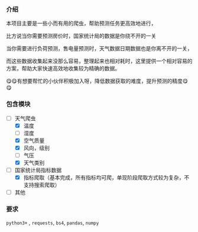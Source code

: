 ### 介绍

本项目主要是一些小而有用的爬虫，帮助预测任务更高效地进行，

比方说当你需要预测房价时，国家统计局的数据是你绕不开的一关

当你需要进行负荷预测，售电量预测时，天气数据日期数据也是你离不开的一关，

而这些数据收集起来没那么容易，整理起来也相对耗时，这里提供一个相对容易的方案，帮助大家快速高效地收集较为精确的数据。

😋😋有想要帮忙的小伙伴积极加入呀，降低数据获取的难度，提升预测的精度😋😋

### 包含模块

* [ ] 天气爬虫
  * [x] 温度
  * [ ] 湿度
  * [x] 空气质量
  * [x] 风向，级别
  * [ ] 气压
  * [x] 天气类别
* [ ] 国家统计局指标数据
  * [x] 指标爬取（基本完成，所有指标均可爬，单现阶段爬取方式较为复杂，不支持搜索爬取）
* [ ] 其他

### 要求

`python3+` , `requests`, `bs4`, `pandas`, `numpy`

